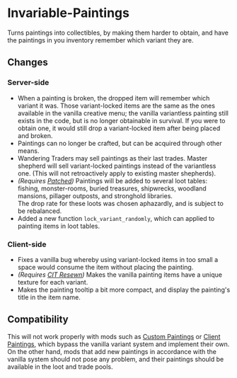 # Invariable-Paintings

Turns paintings into collectibles, by making them harder to obtain, and have the paintings in you inventory remember which variant they are.

## Changes

### Server-side
- When a painting is broken, the dropped item will remember which variant it was. Those variant-locked items are the same as the ones available in the vanilla creative menu; the vanilla variantless painting still exists in the code, but is no longer obtainable in survival. If you were to obtain one, it would still drop a variant-locked item after being placed and broken.  
- Paintings can no longer be crafted, but can be acquired through other means.
- Wandering Traders may sell paintings as their last trades. Master shepherd will sell variant-locked paintings instead of the variantless one. (This will not retroactively apply to existing master shepherds).
- _(Requires [Patched](https://modrinth.com/mod/patched))_ Paintings will be added to several loot tables: fishing, monster-rooms, buried treasures, shipwrecks, woodland mansions, pillager outposts, and stronghold libraries.  
The drop rate for these loots was chosen aphazardly, and is subject to be rebalanced.
- Added a new function `lock_variant_randomly`, which can applied to painting items in loot tables.

### Client-side
- Fixes a vanilla bug whereby using variant-locked items in too small a space would consume the item without placing the painting.
- _(Requires [CIT Resewn](https://modrinth.com/mod/cit-resewn))_ Makes the vanilla painting items have a unique texture for each variant.
- Makes the painting tooltip a bit more compact, and display the painting's title in the item name.


## Compatibility

This will not work properly with mods such as [Custom Paintings](https://modrinth.com/mod/custom-paintings-mod) or [Client Paintings](https://modrinth.com/mod/client-paintings), which bypass the vanilla variant system and implement their own.
On the other hand, mods that add new paintings in accordance with the vanilla system should not pose any problem, and their paintings should be available in the loot and trade pools.
